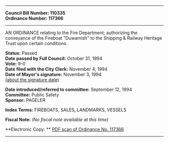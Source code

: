 * * * * *  
  
**Council Bill Number: [](#h0)[](#h2)110335**   
**Ordinance Number: 117366**  
  
* * * * *  
  
AN ORDINANCE relating to the Fire Department; authorizing the conveyance of the Fireboat "Duwamish" to the Shipping & Railway Heritage Trust upon certain conditions.  
  
**Status:** Passed   
**Date passed by Full Council:** October 31, 1994   
**Vote:** 9-0   
**Date filed with the City Clerk:** November 4, 1994   
**Date of Mayor's signature:** November 3, 1994   
[(about the signature date)](/~public/approvaldate.htm)   
  
  
**Date introduced/referred to committee:** September 12, 1994   
**Committee:** Public Safety   
**Sponsor:** PAGELER   
  
**Index Terms:** FIREBOATS, SALES, LANDMARKS, VESSELS  
  
**Fiscal Note:** *(No fiscal note available at this time)*  
  
**Electronic Copy: ** [PDF scan of Ordinance No. 117366](/~archives/Ordinances/Ord_117366.pdf)  
  
* * * * *  
